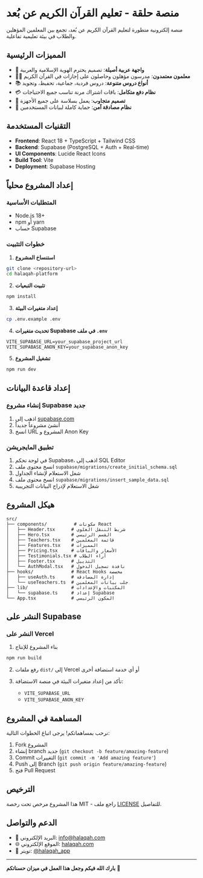 # منصة حلقة - تعليم القرآن الكريم عن بُعد

منصة إلكترونية متطورة لتعليم القرآن الكريم عن بُعد، تجمع بين المعلمين المؤهلين والطلاب في بيئة تعليمية تفاعلية.

## المميزات الرئيسية

- 🕌 **واجهة عربية أصيلة**: تصميم يحترم الهوية الإسلامية والعربية
- 👨‍🏫 **معلمون معتمدون**: مدرسون مؤهلون وحاصلون على إجازات في القرآن الكريم
- 📚 **أنواع دروس متنوعة**: دروس فردية، جماعية، تحفيظ، وتجويد
- 💳 **نظام دفع متكامل**: باقات اشتراك مرنة تناسب جميع الاحتياجات
- 📱 **تصميم متجاوب**: يعمل بسلاسة على جميع الأجهزة
- 🔐 **نظام مصادقة آمن**: حماية كاملة لبيانات المستخدمين

## التقنيات المستخدمة

- **Frontend**: React 18 + TypeScript + Tailwind CSS
- **Backend**: Supabase (PostgreSQL + Auth + Real-time)
- **UI Components**: Lucide React Icons
- **Build Tool**: Vite
- **Deployment**: Supabase Hosting

## إعداد المشروع محلياً

### المتطلبات الأساسية
- Node.js 18+ 
- npm أو yarn
- حساب Supabase

### خطوات التثبيت

1. **استنساخ المشروع**
```bash
git clone <repository-url>
cd halaqah-platform
```

2. **تثبيت التبعيات**
```bash
npm install
```

3. **إعداد متغيرات البيئة**
```bash
cp .env.example .env
```

4. **تحديث متغيرات Supabase في ملف `.env`**
```env
VITE_SUPABASE_URL=your_supabase_project_url
VITE_SUPABASE_ANON_KEY=your_supabase_anon_key
```

5. **تشغيل المشروع**
```bash
npm run dev
```

## إعداد قاعدة البيانات

### إنشاء مشروع Supabase جديد

1. اذهب إلى [supabase.com](https://supabase.com)
2. أنشئ مشروعاً جديداً
3. انسخ URL المشروع و Anon Key

### تطبيق المايجريشن

1. في لوحة تحكم Supabase، اذهب إلى SQL Editor
2. انسخ محتوى ملف `supabase/migrations/create_initial_schema.sql`
3. شغل الاستعلام لإنشاء الجداول
4. انسخ محتوى ملف `supabase/migrations/insert_sample_data.sql`
5. شغل الاستعلام لإدراج البيانات التجريبية

## هيكل المشروع

```
src/
├── components/          # مكونات React
│   ├── Header.tsx      # شريط التنقل العلوي
│   ├── Hero.tsx        # القسم الرئيسي
│   ├── Teachers.tsx    # قائمة المعلمين
│   ├── Features.tsx    # المميزات
│   ├── Pricing.tsx     # الأسعار والباقات
│   ├── Testimonials.tsx # آراء الطلاب
│   ├── Footer.tsx      # التذييل
│   └── AuthModal.tsx   # نافذة تسجيل الدخول
├── hooks/              # React Hooks مخصصة
│   ├── useAuth.ts      # إدارة المصادقة
│   └── useTeachers.ts  # جلب بيانات المعلمين
├── lib/                # المكتبات والإعدادات
│   └── supabase.ts     # إعداد Supabase
└── App.tsx             # المكون الرئيسي
```

## النشر على Supabase

### النشر على Vercel

1. بناء المشروع للإنتاج
```bash
npm run build
```

2. رفع ملفات `dist/` إلى Vercel أو أي خدمة استضافة أخرى

3. تأكد من إعداد متغيرات البيئة في منصة الاستضافة:
   - `VITE_SUPABASE_URL`
   - `VITE_SUPABASE_ANON_KEY`

## المساهمة في المشروع

نرحب بمساهماتكم! يرجى اتباع الخطوات التالية:

1. Fork المشروع
2. إنشاء branch جديد (`git checkout -b feature/amazing-feature`)
3. Commit التغييرات (`git commit -m 'Add amazing feature'`)
4. Push إلى Branch (`git push origin feature/amazing-feature`)
5. فتح Pull Request

## الترخيص

هذا المشروع مرخص تحت رخصة MIT - راجع ملف [LICENSE](LICENSE) للتفاصيل.

## الدعم والتواصل

- 📧 البريد الإلكتروني: info@halaqah.com
- 🌐 الموقع الإلكتروني: [halaqah.com](https://halaqah.com)
- 📱 تويتر: [@halaqah_app](https://twitter.com/halaqah_app)

---

**بارك الله فيكم وجعل هذا العمل في ميزان حسناتكم** 🤲